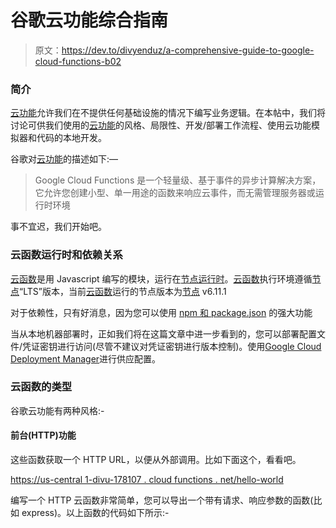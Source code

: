# 谷歌云功能综合指南

> 原文：<https://dev.to/divyenduz/a-comprehensive-guide-to-google-cloud-functions-b02>

### 简介

[云功能](https://cloud.google.com/functions/)允许我们在不提供任何基础设施的情况下编写业务逻辑。在本帖中，我们将讨论可供我们使用的[云功能](https://cloud.google.com/functions/)的风格、局限性、开发/部署工作流程、使用云功能模拟器和代码的本地开发。

谷歌对[云功能](https://cloud.google.com/functions/)的描述如下:—

> Google Cloud Functions 是一个轻量级、基于事件的异步计算解决方案，它允许您创建小型、单一用途的函数来响应云事件，而无需管理服务器或运行时环境

事不宜迟，我们开始吧。

### 云函数运行时和依赖关系

[云函数](https://cloud.google.com/functions/)是用 Javascript 编写的模块，运行在[节点运行时](https://nodejs.org/en/)。[云函数](https://cloud.google.com/functions/)执行环境遵循[节点](https://nodejs.org/en/)“LTS”版本，当前[云函数](https://cloud.google.com/functions/)运行的节点版本为[节点](https://nodejs.org/en/) v6.11.1

对于依赖性，只有好消息，因为您可以使用 [npm 和 package.json](https://cloud.google.com/functions/docs/writing/dependencies) 的强大功能

当从本地机器部署时，正如我们将在这篇文章中进一步看到的，您可以部署配置文件/凭证密钥进行访问(尽管不建议对凭证密钥进行版本控制)。使用[Google Cloud Deployment Manager](https://cloud.google.com/deployment-manager/)进行供应配置。

### 云函数的类型

谷歌云功能有两种风格:-

#### 前台(HTTP)功能

这些函数获取一个 HTTP URL，以便从外部调用。比如下面这个，看看吧。

[https://us-central 1-divu-178107 . cloud functions . net/hello-world](https://us-central1-divu-178107.cloudfunctions.net/hello-world)

编写一个 HTTP 云函数非常简单，您可以导出一个带有请求、响应参数的函数(比如 express)。以上函数的代码如下所示:-